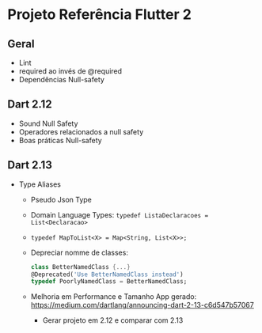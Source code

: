 

# Projeto Referência Flutter 2

## Geral

* Lint
* required ao invés de @required
* Dependências Null-safety

## Dart 2.12

* Sound Null Safety
* Operadores relacionados a null safety
* Boas práticas Null-safety


## Dart 2.13

* Type Aliases
  * Pseudo Json Type
  * Domain Language Types: `typedef ListaDeclaracoes = List<Declaracao>`
  * `typedef MapToList<X> = Map<String, List<X>>;`
  * Depreciar nomme de classes:

     ```dart
    class BetterNamedClass {...}
    @Deprecated('Use BetterNamedClass instead')
    typedef PoorlyNamedClass = BetterNamedClass;
    ```
  * Melhoria em Performance e Tamanho App gerado: https://medium.com/dartlang/announcing-dart-2-13-c6d547b57067
    * Gerar projeto em 2.12 e comparar com 2.13